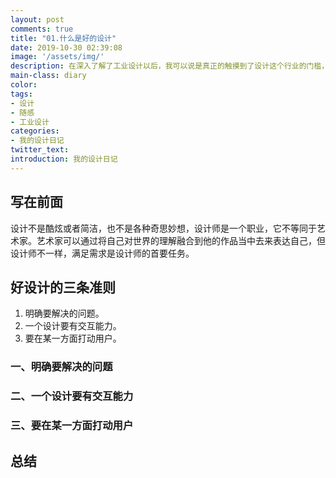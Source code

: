```yaml
---
layout: post
comments: true
title: "01.什么是好的设计"
date: 2019-10-30 02:39:08
image: '/assets/img/'
description: 在深入了解了工业设计以后，我可以说是真正的触摸到了设计这个行业的门槛，所以决定做一个系列，来记录我设计的成长。
main-class: diary
color:
tags:
- 设计
- 随感
- 工业设计
categories:
- 我的设计日记
twitter_text:
introduction: 我的设计日记
---
```


## 写在前面
设计不是酷炫或者简洁，也不是各种奇思妙想，设计师是一个职业，它不等同于艺术家。艺术家可以通过将自己对世界的理解融合到他的作品当中去来表达自己，但设计师不一样，满足需求是设计师的首要任务。

## 好设计的三条准则
1. 明确要解决的问题。  
2. 一个设计要有交互能力。  
3. 要在某一方面打动用户。  

### 一、明确要解决的问题

### 二、一个设计要有交互能力

### 三、要在某一方面打动用户

## 总结